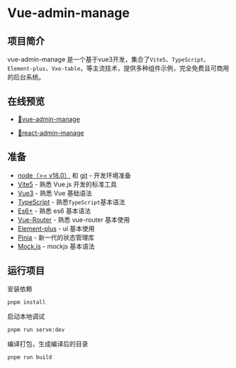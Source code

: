 # Vue-admin-manage

## 项目简介

vue-admin-manage 是一个基于vue3开发，集合了`Vite5`、`TypeScript`、`Element-plus`、`Vxe-table`，等主流技术，提供多种组件示例，完全免费且可商用的后台系统。

## 在线预览

- [🎉vue-admin-manage](http://vue.lubaojun.com/login)

- [🚀react-admin-manage](http://react.lubaojun.com/login)

## 准备

- [node（>= v18.0）](http://nodejs.org/) 和 [git](https://git-scm.com/) - 开发环境准备
- [Vite5](https://cn.vitejs.dev/guide/) - 熟悉 Vue.js 开发的标准工具
- [Vue3](https://v3.vuejs.org/) - 熟悉 Vue 基础语法
- [TypeScript](https://www.typescriptlang.org/) - 熟悉`TypeScript`基本语法
- [Es6+](http://es6.ruanyifeng.com/) - 熟悉 es6 基本语法
- [Vue-Router](https://router.vuejs.org/) - 熟悉 vue-router 基本使用
- [Element-plus](https://element-plus.gitee.io/) - ui 基本使用
- [Pinia](https://pinia.vuejs.org/) - 新一代的状态管理库
- [Mock.js](https://github.com/nuysoft/Mock) - mockjs 基本语法

## 运行项目

安装依赖

```
pnpm install
```

启动本地调试

```
pnpm run serve:dev
```

编译打包，生成编译后的目录

```
pnpm run build
```

